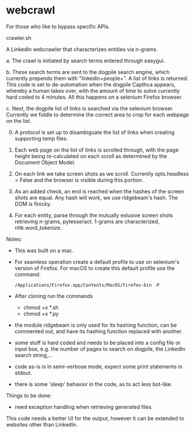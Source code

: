 # webcrawl

For those who like to bypass specific APIs.

crawler.sh

A LinkedIn webcrawler that characterizes entities via n-grams. 


a. The crawl is initiated by search terms entered through easygui.


b. These search terms are sent to the dogpile search engine, which currently prepends them with "linkedin+people+".  A list of links is returned.  This code is set to de-automation when the dogpile Capthca appears, whereby a human takes over, with the amount of time to solve currently hard coded to 4 minutes. All this happens on a selenium Firefox browser. 


c. Next, the dogpile list of links is searched via the selenium browser. Currently we fiddle to determine the correct area to crop for each webpage on the list.

  0. A protocol is set up to disambiguate the list of links when creating supporting temp files.
  
  1. Each web page on the list of links is scrolled through, with the page height being re-calculated on each scroll as determined by the Document Object Model.
  
  2. On each link we take screen shots as we scroll. Currently opts.headless = False and the browser is visible during this portion.
  
  3. As an added check, an end is reached when the hashes of the screen shots are equal. Any hash will work, we use ridgebeam's hash. The DOM is finicky.
  
  4. For each entity, parse through the mutually exlusive screen shots retrieving n-grams, pytesseract. 1-grams are characterized, nltk.word_tokenize.


Notes:

- This was built on a mac.  

- For seamless operation create a default profile to use on selenium's version of Firefox.  For macOS to create this default profile use the command: 
  
      /Applications/Firefox.app/Contents/MacOS/firefox-bin -P
      
- After cloning run the commands
   - chmod +x *.sh
   - chmod +x *.py
      
- the module ridgebeam is only used for its hashing function, can be commented out, and have its hashing function replaced with another.

- some stuff is hard coded and needs to be placed into a config file or input box, e.g. the number of pages to search on dogpile, the LinkedIn search string,...

- code as-is is in semi-verbose mode, expect some print statements in stdout.

- there is some 'sleep' behavior in the code, as to act less bot-like.

Things to be done:

- need exception handling when retrieving generated files


This code needs a better UI for the output, however it can be extended to websites other than LinkedIn.
